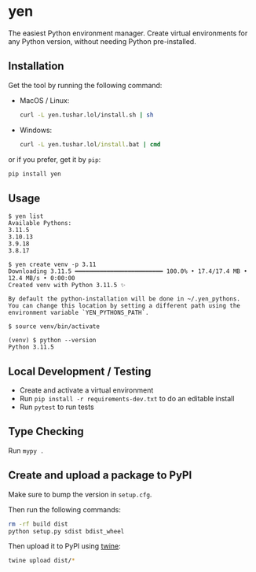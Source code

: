 # yen

The easiest Python environment manager. Create virtual environments for any Python version, without needing Python pre-installed.

## Installation

Get the tool by running the following command:

- MacOS / Linux:

  ```bash
  curl -L yen.tushar.lol/install.sh | sh
  ```

- Windows:

  ```cmd
  curl -L yen.tushar.lol/install.bat | cmd
  ```

or if you prefer, get it by `pip`:

```bash
pip install yen
```

## Usage

```console
$ yen list
Available Pythons:
3.11.5
3.10.13
3.9.18
3.8.17

$ yen create venv -p 3.11
Downloading 3.11.5 ━━━━━━━━━━━━━━━━━━━━━━━━━ 100.0% • 17.4/17.4 MB • 12.4 MB/s • 0:00:00
Created venv with Python 3.11.5 ✨

By default the python-installation will be done in ~/.yen_pythons.
You can change this location by setting a different path using the environment variable `YEN_PYTHONS_PATH`.

$ source venv/bin/activate

(venv) $ python --version
Python 3.11.5
```

## Local Development / Testing

- Create and activate a virtual environment
- Run `pip install -r requirements-dev.txt` to do an editable install
- Run `pytest` to run tests

## Type Checking

Run `mypy .`

## Create and upload a package to PyPI

Make sure to bump the version in `setup.cfg`.

Then run the following commands:

```bash
rm -rf build dist
python setup.py sdist bdist_wheel
```

Then upload it to PyPI using [twine](https://twine.readthedocs.io/en/latest/#installation):

```bash
twine upload dist/*
```
